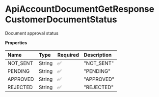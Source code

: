 # ApiAccountDocumentGetResponseCustomerDocumentStatus

Document approval status

**Properties**

| Name     | Type   | Required | Description |
| :------- | :----- | :------- | :---------- |
| NOT_SENT | String | ✅       | "NOT_SENT"  |
| PENDING  | String | ✅       | "PENDING"   |
| APPROVED | String | ✅       | "APPROVED"  |
| REJECTED | String | ✅       | "REJECTED"  |

<!-- This file was generated by liblab | https://liblab.com/ -->
